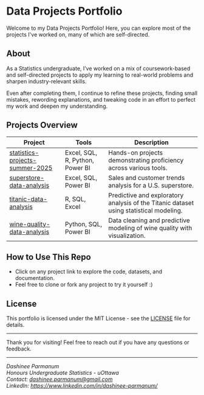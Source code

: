 # Data Projects Portfolio

Welcome to my Data Projects Portfolio! Here, you can explore most of the projects I've worked on, many of which are self-directed.

## About

As a Statistics undergraduate, I’ve worked on a mix of coursework-based and self-directed projects to apply my learning to real-world problems and sharpen industry-relevant skills.

Even after completing them, I continue to refine these projects, finding small mistakes, rewording explanations, and tweaking code in an effort to perfect my work and deepen my understanding.

## Projects Overview

| Project | Tools | Description |
|---------|-------|-------------|
| [statistics-projects-summer-2025](https://github.com/DashineePARMANUM/statistics-projects-summer-2025) | Excel, SQL, R, Python, Power BI | Hands-on projects demonstrating proficiency across various tools. |
| [superstore-data-analysis](https://github.com/DashineePARMANUM/superstore-data-analysis) | Excel, SQL, Power BI | Sales and customer trends analysis for a U.S. superstore. |
| [titanic-data-analysis](https://github.com/DashineePARMANUM/titanic-data-analysis) | R, SQL, Excel | Predictive and exploratory analysis of the Titanic dataset using statistical modeling. |
| [wine-quality-data-analysis](https://github.com/DashineePARMANUM/wine-quality-data-analysis) | Python, SQL, Power BI | Data cleaning and predictive modeling of wine quality with visualization. |

## How to Use This Repo
- Click on any project link to explore the code, datasets, and documentation.  
- Feel free to clone or fork any project to try it yourself :)

## License

This portfolio is licensed under the MIT License - see the [LICENSE](LICENSE) file for details.

---

Thank you for visiting! Feel free to reach out if you have any questions or feedback.

---

*Dashinee Parmanum*  
*Honours Undergraduate Statistics - uOttawa*  
*Contact: dashinee.parmanum@gmail.com*  
*LinkedIn: https://www.linkedin.com/in/dashinee-parmanum/*
